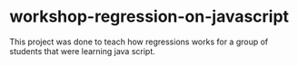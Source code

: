 # workshop-regression-on-javascript
This project was done to teach how regressions works for a group of students that were learning java script.

